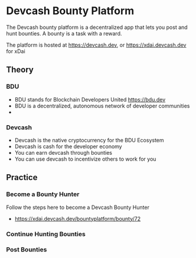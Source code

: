 # Devcash Bounty Platform

The Devcash bounty platform is a decentralized app that lets you post and hunt bounties. A bounty is a task with a reward. 


The platform is hosted at 
https://devcash.dev, or https://xdai.devcash.dev for xDai

## Theory

### BDU

- BDU stands for Blockchain Developers United
https://bdu.dev
- BDU is a decentralized, autonomous network of developer communities
- 


### Devcash

- Devcash is the native cryptocurrency for the BDU Ecosystem
- Devcash is cash for the developer economy
- You can earn devcash through bounties
- You can use devcash to incentivize others to work for you

## Practice

### Become a Bounty Hunter
Follow the steps here to become a Devcash Bounty Hunter
- https://xdai.devcash.dev/bountyplatform/bounty/72

### Continue Hunting Bounties

### Post Bounties





